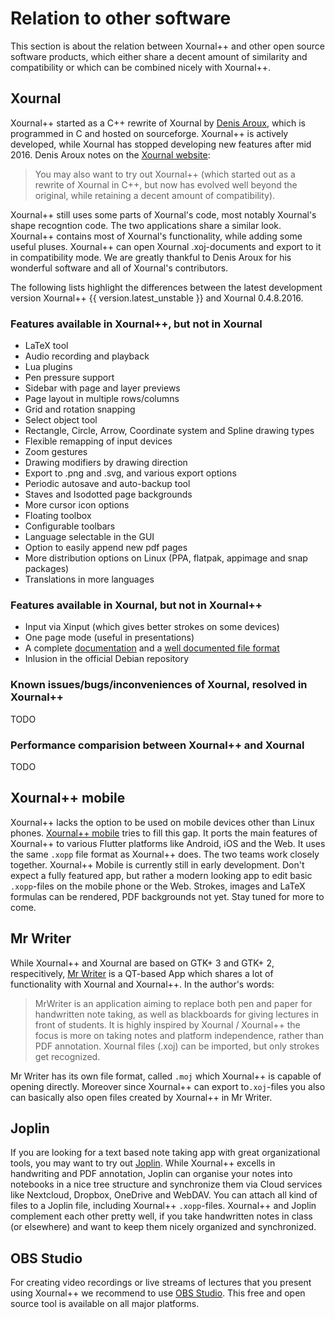 # Relation to other software

This section is about the relation between Xournal++ and other open source software products, which either share a decent amount of similarity and compatibility or which can be combined
nicely with Xournal++.

## Xournal

Xournal++ started as a C++ rewrite of Xournal by [Denis Aroux](http://people.math.harvard.edu/~auroux/), which is programmed in C and hosted on sourceforge.
Xournal++ is actively developed, while Xournal has stopped developing new features after mid 2016. Denis Aroux notes on the [Xournal website](http://xournal.sourceforge.net/):

> You may also want to try out Xournal++ (which started out as a rewrite of Xournal in C++, but now has evolved well beyond the original, while retaining a decent amount of compatibility).

Xournal++ still uses some parts of Xournal's code, most notably Xournal's shape recogntion code. The two applications share a similar look. Xournal++ contains most of Xournal's functionality,
while adding some useful pluses.
Xournal++ can open Xournal .xoj-documents and export to it in compatibility mode. We are greatly thankful to Denis Aroux for his wonderful software and all of Xournal's contributors.

The following lists highlight the differences between the latest development version Xournal++ {{ version.latest_unstable }} and Xournal 0.4.8.2016.

### Features available in Xournal++, but not in Xournal

- LaTeX tool
- Audio recording and playback
- Lua plugins
- Pen pressure support
- Sidebar with page and layer previews
- Page layout in multiple rows/columns
- Grid and rotation snapping
- Select object tool
- Rectangle, Circle, Arrow, Coordinate system and Spline drawing types
- Flexible remapping of input devices
- Zoom gestures
- Drawing modifiers by drawing direction
- Export to .png and .svg, and various export options
- Periodic autosave and auto-backup tool
- Staves and Isodotted page backgrounds
- More cursor icon options
- Floating toolbox
- Configurable toolbars
- Language selectable in the GUI
- Option to easily append new pdf pages
- More distribution options on Linux (PPA, flatpak, appimage and snap packages)
- Translations in more languages

### Features available in Xournal, but not in Xournal++

- Input via Xinput (which gives better strokes on some devices)
- One page mode (useful in presentations)
- A complete [documentation](http://xournal.sourceforge.net/manual.html) and a [well documented file format](http://xournal.sourceforge.net/manual.html#file-format)
- Inlusion in the official Debian repository

### Known issues/bugs/inconveniences of Xournal, resolved in Xournal++

TODO

### Performance comparision between Xournal++ and Xournal

TODO

## Xournal++ mobile

Xournal++ lacks the option to be used on mobile devices other than Linux phones. [Xournal++ mobile](https://gitlab.com/TheOneWithTheBraid/xournalpp_mobile) tries
to fill this gap. It ports the main features of Xournal++ to various Flutter platforms like Android, iOS and the Web. It uses the same `.xopp` file format as Xournal++ does.
The two teams work closely together. Xournal++ Mobile is currently still in early development. Don't expect a fully featured app, but rather a modern looking app to edit
basic `.xopp`-files on the mobile phone or the Web. Strokes, images and LaTeX formulas can be rendered, PDF backgrounds not yet. Stay tuned for more to come.

## Mr Writer

While Xournal++ and Xournal are based on GTK+ 3 and GTK+ 2, respecitively, [Mr Writer](https://unruhschuh.github.io/MrWriter/) is a QT-based App which shares a lot of functionality with Xournal and Xournal++.
In the author's words:
>MrWriter is an application aiming to replace both pen and paper for handwritten note taking, as well as blackboards for giving lectures in front of students. It is highly inspired by Xournal / Xournal++ the focus is more on taking notes and platform independence, rather than PDF annotation. Xournal files (.xoj) can be imported, but only strokes get recognized.

Mr Writer has its own file format, called `.moj` which Xournal++ is capable of opening directly. Moreover since Xournal++ can export to`.xoj`-files you also can basically also open files created by Xournal++ in Mr Writer.

## Joplin

If you are looking for a text based note taking app with great organizational tools, you may want to try out [Joplin](https://joplinapp.org/). While Xournal++ excells in handwriting and PDF annotation, Joplin can organise your notes into notebooks in a nice tree structure and synchronize them via Cloud services like Nextcloud, Dropbox, OneDrive and WebDAV. You can attach all kind of files to a Joplin file, including Xournal++ `.xopp`-files. Xournal++ and Joplin complement each other pretty well, if you take handwritten notes in class (or elsewhere) and want to keep them nicely organized and synchronized.


## OBS Studio

For creating video recordings or live streams of lectures that you present using Xournal++ we recommend to use [OBS Studio](https://obsproject.com/). This free and open source tool is available on all major platforms.

